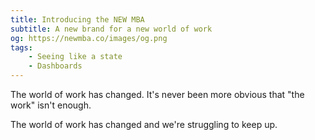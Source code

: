 ```yaml
---
title: Introducing the NEW MBA
subtitle: A new brand for a new world of work
og: https://newmba.co/images/og.png
tags:
    - Seeing like a state
    - Dashboards
---
```


The world of work has changed. It's never been more obvious that "the work" isn't enough.



The world of work has changed and we're struggling to keep up.

